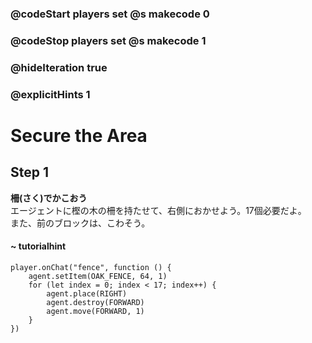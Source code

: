 ### @codeStart players set @s makecode 0
### @codeStop players set @s makecode 1

### @hideIteration true 
### @explicitHints 1


# Secure the Area

## Step 1
**柵(さく)でかこおう**  
エージェントに樫の木の柵を持たせて、右側におかせよう。17個必要だよ。  
また、前のブロックは、こわそう。

#### ~ tutorialhint
```blocks
player.onChat("fence", function () {
    agent.setItem(OAK_FENCE, 64, 1)
    for (let index = 0; index < 17; index++) {
        agent.place(RIGHT)
        agent.destroy(FORWARD)
        agent.move(FORWARD, 1)
    }
})
```

